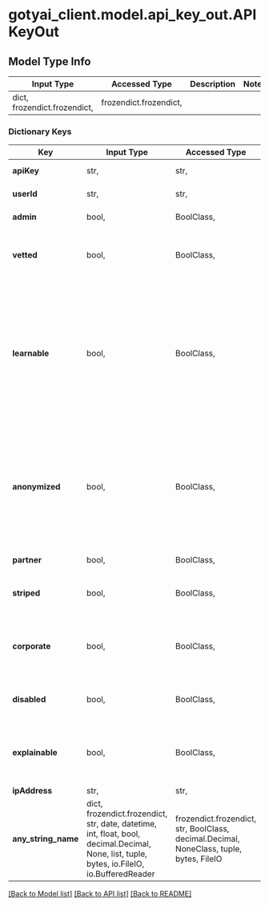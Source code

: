 # gotyai_client.model.api_key_out.APIKeyOut

## Model Type Info
Input Type | Accessed Type | Description | Notes
------------ | ------------- | ------------- | -------------
dict, frozendict.frozendict,  | frozendict.frozendict,  |  | 

### Dictionary Keys
Key | Input Type | Accessed Type | Description | Notes
------------ | ------------- | ------------- | ------------- | -------------
**apiKey** | str,  | str,  | The user API Key. | [optional] 
**userId** | str,  | str,  | The user identifier. | [optional] 
**admin** | bool,  | BoolClass,  | The API Key has admin role. | [optional] 
**vetted** | bool,  | BoolClass,  | The API Key is vetted (assumed truthful) for machine learning. | [optional] 
**learnable** | bool,  | BoolClass,  | The API Key is learnable (without assuming truthfulness) for machine learning. Set learnable&#x3D;false and anonymized&#x3D;true for highest privacy (ie. to forget data as it&#x27;s processed). | [optional] 
**anonymized** | bool,  | BoolClass,  | The API Key is anonymized (using SHA-252 digest for logging). Set learnable&#x3D;false and anonymized&#x3D;true for highest privacy (ie. to forget data as it&#x27;s processed). | [optional] 
**partner** | bool,  | BoolClass,  | The API Key has partner role. | [optional] 
**striped** | bool,  | BoolClass,  | The API Key is associated to a valid Stripe account. | [optional] 
**corporate** | bool,  | BoolClass,  | The API Key has role corporate (ex SWIFT payments instead of Stripe payments). | [optional] 
**disabled** | bool,  | BoolClass,  | The API Key is temporarily or permanently disabled. | [optional] 
**explainable** | bool,  | BoolClass,  | The API Key supports the AI explainability option (may require a specific license). | [optional] 
**ipAddress** | str,  | str,  |  | [optional] 
**any_string_name** | dict, frozendict.frozendict, str, date, datetime, int, float, bool, decimal.Decimal, None, list, tuple, bytes, io.FileIO, io.BufferedReader | frozendict.frozendict, str, BoolClass, decimal.Decimal, NoneClass, tuple, bytes, FileIO | any string name can be used but the value must be the correct type | [optional]

[[Back to Model list]](../../README.md#documentation-for-models) [[Back to API list]](../../README.md#documentation-for-api-endpoints) [[Back to README]](../../README.md)

